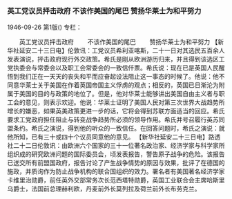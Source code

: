 ### 英工党议员抨击政府  不该作美国的尾巴  赞扬华莱士为和平努力

1946-09-26
第1版()
专栏：

　　英工党议员抨击政府
　　不该作美国的尾巴
　　赞扬华莱士为和平努力
    【新华社延安二十三日电】伦敦讯：工党议员希利亚喀斯，二十一日对其选民五百余人发表演说，抨击政府现行外交政策。希氏是刚从欧洲游历归来，并且得到该选区工党执委会与常委会以及职工会常委会的一致信仟票。希氏说：现在已是英国人民醒悟到我们正在一天天的丧失和平而应奋起设法阻止这一事态的时候了。他说：他不同意华莱士关于美国在作着英国帝国主义俘虏的观点；相反的，英国已日渐沦为附属于美国的目的与政策的地位了。但是，他对华莱士能够讲出美国自由主义者与职工会的意见，则表示欢迎。他说：华莱士证明了美国人民对第三次世界大战趋势所增长的嫌恶，如果英美政策更进一步的话，它将会得到苏联方面适当的回应。希氏要求工党政府担任阻止与转变战争趋势所必须的领导作用。希氏并号召履行英苏同盟条约。希氏之演说，得到他的听众的一致信任。在回答问题时，希氏之演说：就他所知，已有三十或四十个议员同意他的意见。
    【新华社延安二十三日电】路透社二十二日伦敦讯：由欧洲六个国家的三十一位著名政治家、经济学家与科学家所组织成的研究欧洲问题的国际委员会，顷发表报告，警告原子战争的危险。该报告已送交所有前盟国政府，报告讨论了产生战争情势的原因与效果，批评了在德国的施政，并质询作为防止战争机构的联合国组织的效力。署名者有美国著名经济学家卡维里治勋爵，前任英外交部常务次长范西塔特勋爵，英国工业联合会主席哈斯里乌爵士，法国前总理赫利欧，丹麦前外长莫列拉及荷兰前外长布劳克兰。
